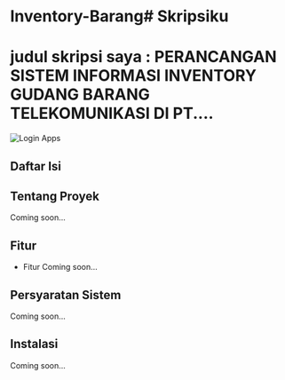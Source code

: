 # Inventory-Barang# Skripsiku

# judul skripsi saya : PERANCANGAN SISTEM INFORMASI INVENTORY GUDANG BARANG TELEKOMUNIKASI DI PT....

![Login Apps](https://nurizkiansyah.puridigital.id/login.png)


## Daftar Isi



## Tentang Proyek

Coming soon...

## Fitur

- Fitur Coming soon...
## Persyaratan Sistem

Coming soon...

## Instalasi
Coming soon...
